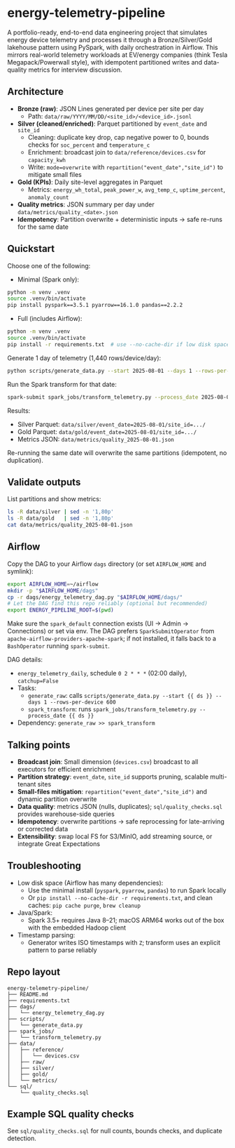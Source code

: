 # energy-telemetry-pipeline

A portfolio-ready, end-to-end data engineering project that simulates energy device telemetry and processes it through a Bronze/Silver/Gold lakehouse pattern using PySpark, with daily orchestration in Airflow. This mirrors real-world telemetry workloads at EV/energy companies (think Tesla Megapack/Powerwall style), with idempotent partitioned writes and data-quality metrics for interview discussion.

## Architecture
- **Bronze (raw)**: JSON Lines generated per device per site per day
  - Path: `data/raw/YYYY/MM/DD/<site_id>/<device_id>.jsonl`
- **Silver (cleaned/enriched)**: Parquet partitioned by `event_date` and `site_id`
  - Cleaning: duplicate key drop, cap negative power to 0, bounds checks for `soc_percent` and `temperature_c`
  - Enrichment: broadcast join to `data/reference/devices.csv` for `capacity_kwh`
  - Write: `mode=overwrite` with `repartition("event_date","site_id")` to mitigate small files
- **Gold (KPIs)**: Daily site-level aggregates in Parquet
  - Metrics: `energy_wh_total`, `peak_power_w`, `avg_temp_c`, `uptime_percent`, `anomaly_count`
- **Quality metrics**: JSON summary per day under `data/metrics/quality_<date>.json`
- **Idempotency**: Partition overwrite + deterministic inputs → safe re-runs for the same date

## Quickstart
Choose one of the following:

- Minimal (Spark only):
```bash
python -m venv .venv
source .venv/bin/activate
pip install pyspark==3.5.1 pyarrow==16.1.0 pandas==2.2.2
```
- Full (includes Airflow):
```bash
python -m venv .venv
source .venv/bin/activate
pip install -r requirements.txt  # use --no-cache-dir if low disk space
```

Generate 1 day of telemetry (1,440 rows/device/day):
```bash
python scripts/generate_data.py --start 2025-08-01 --days 1 --rows-per-device 1440
```

Run the Spark transform for that date:
```bash
spark-submit spark_jobs/transform_telemetry.py --process_date 2025-08-01
```

Results:
- Silver Parquet: `data/silver/event_date=2025-08-01/site_id=.../`
- Gold Parquet: `data/gold/event_date=2025-08-01/site_id=.../`
- Metrics JSON: `data/metrics/quality_2025-08-01.json`

Re-running the same date will overwrite the same partitions (idempotent, no duplication).

## Validate outputs
List partitions and show metrics:
```bash
ls -R data/silver | sed -n '1,80p'
ls -R data/gold   | sed -n '1,80p'
cat data/metrics/quality_2025-08-01.json
```

## Airflow
Copy the DAG to your Airflow `dags` directory (or set `AIRFLOW_HOME` and symlink):
```bash
export AIRFLOW_HOME=~/airflow
mkdir -p "$AIRFLOW_HOME/dags"
cp -r dags/energy_telemetry_dag.py "$AIRFLOW_HOME/dags/"
# Let the DAG find this repo reliably (optional but recommended)
export ENERGY_PIPELINE_ROOT=$(pwd)
```

Make sure the `spark_default` connection exists (UI → Admin → Connections) or set via env. The DAG prefers `SparkSubmitOperator` from `apache-airflow-providers-apache-spark`; if not installed, it falls back to a `BashOperator` running `spark-submit`.

DAG details:
- `energy_telemetry_daily`, schedule `0 2 * * *` (02:00 daily), `catchup=False`
- Tasks:
  - `generate_raw`: calls `scripts/generate_data.py --start {{ ds }} --days 1 --rows-per-device 600`
  - `spark_transform`: runs `spark_jobs/transform_telemetry.py --process_date {{ ds }}`
- Dependency: `generate_raw >> spark_transform`

## Talking points
- **Broadcast join**: Small dimension (`devices.csv`) broadcast to all executors for efficient enrichment
- **Partition strategy**: `event_date`, `site_id` supports pruning, scalable multi-tenant sites
- **Small-files mitigation**: `repartition("event_date","site_id")` and dynamic partition overwrite
- **Data quality**: metrics JSON (nulls, duplicates); `sql/quality_checks.sql` provides warehouse-side queries
- **Idempotency**: overwrite partitions → safe reprocessing for late-arriving or corrected data
- **Extensibility**: swap local FS for S3/MinIO, add streaming source, or integrate Great Expectations

## Troubleshooting
- Low disk space (Airflow has many dependencies):
  - Use the minimal install (`pyspark`, `pyarrow`, `pandas`) to run Spark locally
  - Or `pip install --no-cache-dir -r requirements.txt`, and clean caches: `pip cache purge`, `brew cleanup`
- Java/Spark:
  - Spark 3.5+ requires Java 8–21; macOS ARM64 works out of the box with the embedded Hadoop client
- Timestamp parsing:
  - Generator writes ISO timestamps with `Z`; transform uses an explicit pattern to parse reliably

## Repo layout
```
energy-telemetry-pipeline/
├── README.md
├── requirements.txt
├── dags/
│   └── energy_telemetry_dag.py
├── scripts/
│   └── generate_data.py
├── spark_jobs/
│   └── transform_telemetry.py
├── data/
│   ├── reference/
│   │   └── devices.csv
│   ├── raw/
│   ├── silver/
│   ├── gold/
│   └── metrics/
└── sql/
    └── quality_checks.sql
```

## Example SQL quality checks
See `sql/quality_checks.sql` for null counts, bounds checks, and duplicate detection.